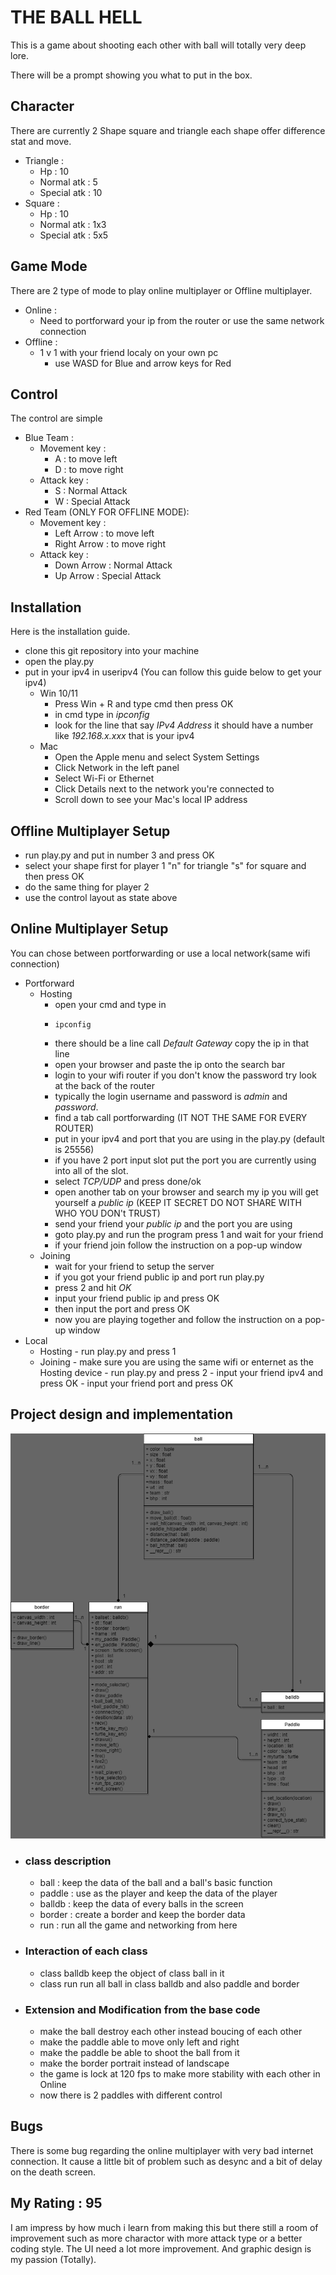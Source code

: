 # THE BALL HELL

This is a game about shooting each other with ball will totally very deep lore.

There will be a prompt showing you what to put in the box.

## Character
There are currently 2 Shape square and triangle each shape offer difference stat and move.
- Triangle :
  - Hp : 10
  - Normal atk  : 5
  - Special atk : 10
- Square :
  - Hp : 10
  - Normal atk  : 1x3
  - Special atk : 5x5

## Game Mode
There are 2 type of mode to play online multiplayer or Offline multiplayer.
- Online :
  - Need to portforward your ip from the router or use the same network connection
- Offline :
  - 1 v 1 with your friend localy on your own pc
    - use WASD for Blue and arrow keys for Red

## Control
The control are simple
- Blue Team :
  - Movement key :
    - A : to move left
    - D : to move right
  - Attack key :
    - S : Normal Attack
    - W : Special Attack
- Red Team (ONLY FOR OFFLINE MODE):
  - Movement key :
    - Left Arrow  : to move left
    - Right Arrow : to move right
  - Attack key :
    - Down Arrow  : Normal Attack
    - Up Arrow    : Special Attack

## Installation
Here is the installation guide.
- clone this git repository into your machine
- open the play.py
- put in your ipv4 in useripv4 (You can follow this guide below to get your ipv4)
    - Win 10/11
        - Press Win + R and type cmd then press OK
        - in cmd type in *ipconfig*
        - look for the line that say *IPv4 Address* it should have a number like *192.168.x.xxx* that is your ipv4
    - Mac
        - Open the Apple menu and select System Settings
        - Click Network in the left panel
        - Select Wi-Fi or Ethernet
        - Click Details next to the network you're connected to
        - Scroll down to see your Mac's local IP address

## Offline Multiplayer Setup
- run play.py and put in number 3 and press OK
- select your shape first for player 1 "n" for triangle "s" for square and then press OK
- do the same thing for player 2
- use the control layout as state above

## Online Multiplayer Setup
You can chose between portforwarding or use a local network(same wifi connection)
- Portforward
    - Hosting
      - open your cmd and type in
      -     ipconfig
      - there should be a line call *Default Gateway* copy the ip in that line
      - open your browser and paste the ip onto the search bar
      - login to your wifi router if you don't know the password try look at the back of the router
      - typically the login username and password is *admin* and *password*.
      - find a tab call portforwarding (IT NOT THE SAME FOR EVERY ROUTER)
      - put in your ipv4 and port that you are using in the play.py (default is 25556)
      - if you have 2 port input slot put the port you are currently using into all of the slot.
      - select *TCP/UDP* and press done/ok
      - open another tab on your browser and search my ip you will get yourself a *public ip* (KEEP IT SECRET DO NOT SHARE WITH WHO YOU DON't TRUST)
      - send your friend your *public ip* and the port you are using
      - goto play.py and run the program press 1 and wait for your friend
      - if your friend join follow the instruction on a pop-up window
    - Joining
      - wait for your friend to setup the server
      - if you got your friend public ip and port run play.py
      - press 2 and hit *OK*
      - input your friend public ip and press OK
      - then input the port and press OK
      - now you are playing together and follow the instruction on a pop-up window
- Local
    - Hosting
          - run play.py and press 1
    - Joining
          - make sure you are using the same wifi or enternet as the Hosting device
          - run play.py and press 2
          - input your friend ipv4 and press OK
          - input your friend port and press OK

## Project design and implementation
![UML.png](THE_BALLS_HELL.png)

- ### class description
    - ball : keep the data of the ball and a ball's basic function
    - paddle : use as the player and keep the data of the player
    - balldb : keep the data of every balls in the screen
    - border : create a border and keep the border data
    - run : run all the game and networking from here
- ### Interaction of each class
    - class balldb keep the object of class ball in it
    - class run run all ball in class balldb and also paddle and border
- ### Extension and Modification from the base code
    - make the ball destroy each other instead boucing of each other
    - make the paddle able to move only left and right
    - make the paddle be able to shoot the ball from it
    - make the border portrait instead of landscape
    - the game is lock at 120 fps to make more stability with each other in Online
    - now there is 2 paddles with different control
## Bugs
There is some bug regarding the online multiplayer with very bad internet connection.
It cause a little bit of problem such as desync and a bit of delay on the death screen.

## My Rating : 95
I am impress by how much i learn from making this but there still a room of improvement such as more charactor with more attack type or a better coding style.
The UI need a lot more improvement. And graphic design is my passion (Totally).


      



















